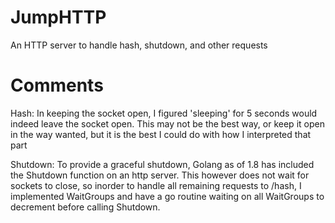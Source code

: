 # JumpHTTP

An HTTP server to handle hash, shutdown, and other requests

# Comments

Hash: In keeping the socket open, I figured 'sleeping' for 5 seconds would indeed leave the socket open.
This may not be the best way, or keep it open in the way wanted, but it is the best I could do with how I
interpreted that part


Shutdown: To provide a graceful shutdown, Golang as of 1.8 has included the Shutdown function on an http server. This however does not wait for sockets to close, so inorder to handle all remaining requests to /hash, I implemented WaitGroups and have a go routine waiting on all WaitGroups to decrement before calling Shutdown.
